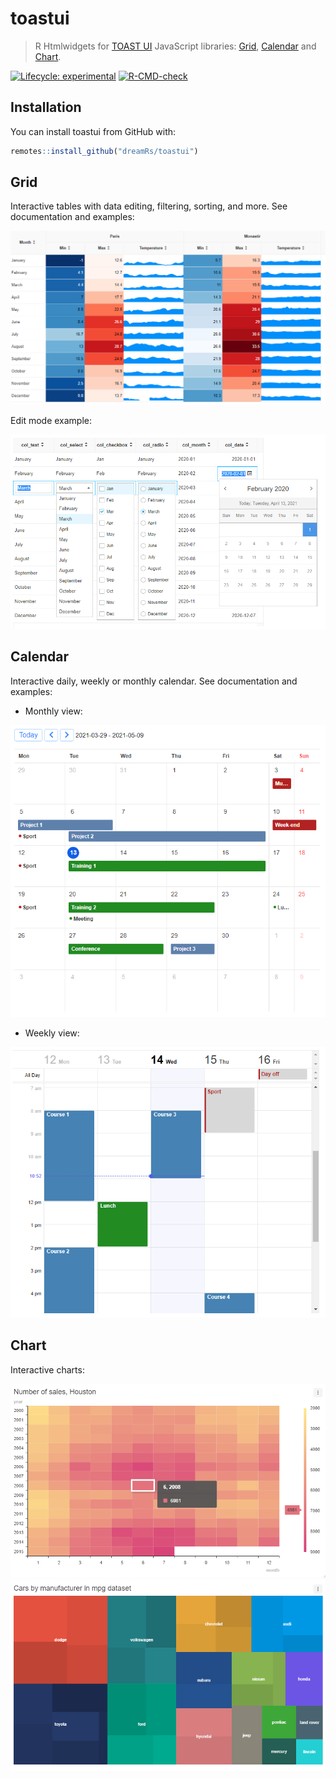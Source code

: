 # toastui

> R Htmlwidgets for [TOAST UI](https://ui.toast.com/) JavaScript libraries: [Grid](https://ui.toast.com/tui-grid), [Calendar](https://ui.toast.com/tui-calendar) and [Chart](https://ui.toast.com/tui-chart).

<!-- badges: start -->
[![Lifecycle: experimental](https://img.shields.io/badge/lifecycle-experimental-orange.svg)](https://lifecycle.r-lib.org/articles/stages.html#experimental)
[![R-CMD-check](https://github.com/dreamRs/toastui/workflows/R-CMD-check/badge.svg)](https://github.com/dreamRs/toastui/actions)
<!-- badges: end -->


## Installation

You can install toastui from GitHub with:

```r
remotes::install_github("dreamRs/toastui")
```

## Grid

Interactive tables with data editing, filtering, sorting, and more. See documentation and examples:

![](man/figures/grid.png)

Edit mode example:

![](man/figures/grid-edit.png)


## Calendar

Interactive daily, weekly or monthly calendar. See documentation and examples:

* Monthly view:

![](man/figures/calendar-month.png)

* Weekly view:

![](man/figures/calendar-week.png)


## Chart

Interactive charts:

![](man/figures/chart-heatmap.png)
![](man/figures/chart-treemap.png)

